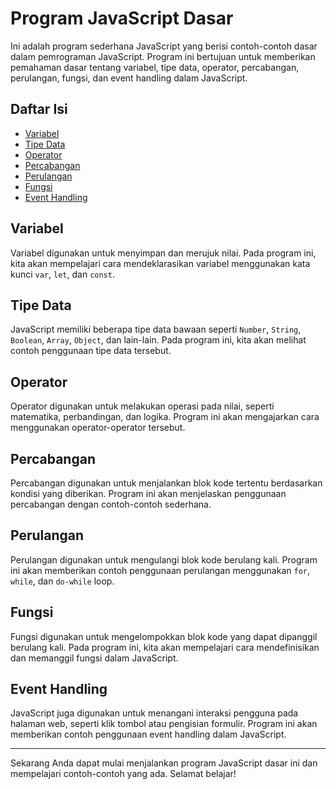 # Program JavaScript Dasar

Ini adalah program sederhana JavaScript yang berisi contoh-contoh dasar dalam pemrograman JavaScript. Program ini bertujuan untuk memberikan pemahaman dasar tentang variabel, tipe data, operator, percabangan, perulangan, fungsi, dan event handling dalam JavaScript.

## Daftar Isi

- [Variabel](#variabel)
- [Tipe Data](#tipe-data)
- [Operator](#operator)
- [Percabangan](#percabangan)
- [Perulangan](#perulangan)
- [Fungsi](#fungsi)
- [Event Handling](#event-handling)

## Variabel

Variabel digunakan untuk menyimpan dan merujuk nilai. Pada program ini, kita akan mempelajari cara mendeklarasikan variabel menggunakan kata kunci `var`, `let`, dan `const`.

## Tipe Data

JavaScript memiliki beberapa tipe data bawaan seperti `Number`, `String`, `Boolean`, `Array`, `Object`, dan lain-lain. Pada program ini, kita akan melihat contoh penggunaan tipe data tersebut.

## Operator

Operator digunakan untuk melakukan operasi pada nilai, seperti matematika, perbandingan, dan logika. Program ini akan mengajarkan cara menggunakan operator-operator tersebut.

## Percabangan

Percabangan digunakan untuk menjalankan blok kode tertentu berdasarkan kondisi yang diberikan. Program ini akan menjelaskan penggunaan percabangan dengan contoh-contoh sederhana.

## Perulangan

Perulangan digunakan untuk mengulangi blok kode berulang kali. Program ini akan memberikan contoh penggunaan perulangan menggunakan `for`, `while`, dan `do-while` loop.

## Fungsi

Fungsi digunakan untuk mengelompokkan blok kode yang dapat dipanggil berulang kali. Pada program ini, kita akan mempelajari cara mendefinisikan dan memanggil fungsi dalam JavaScript.

## Event Handling

JavaScript juga digunakan untuk menangani interaksi pengguna pada halaman web, seperti klik tombol atau pengisian formulir. Program ini akan memberikan contoh penggunaan event handling dalam JavaScript.

---

Sekarang Anda dapat mulai menjalankan program JavaScript dasar ini dan mempelajari contoh-contoh yang ada. Selamat belajar!
